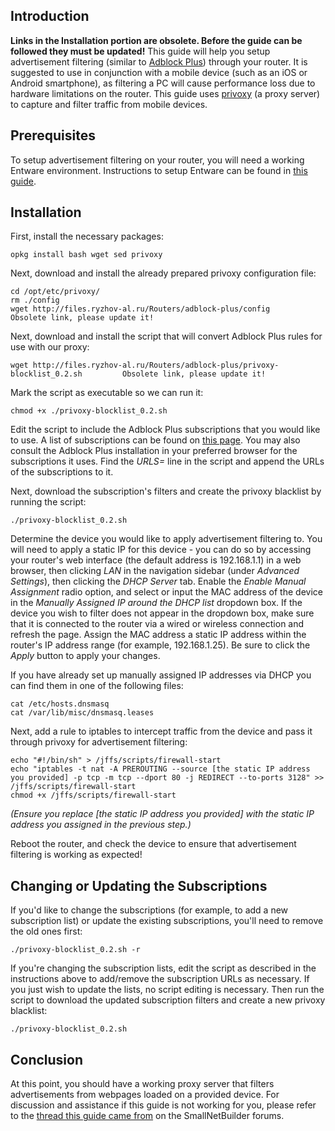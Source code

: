 ## Introduction ##
**Links in the Installation portion are obsolete. Before the guide can be followed they must be updated!**
This guide will help you setup advertisement filtering (similar to [Adblock Plus](http://adblockplus.org)) through your router. It is suggested to use in conjunction with a mobile device (such as an iOS or Android smartphone), as filtering a PC will cause performance loss due to hardware limitations on the router. This guide uses [privoxy](http://www.privoxy.org) (a proxy server) to capture and filter traffic from mobile devices.

## Prerequisites ##

To setup advertisement filtering on your router, you will need a working Entware environment. Instructions to setup Entware can be found in [this guide](https://github.com/RMerl/asuswrt-merlin.ng/wiki/Entware).

## Installation ##

First, install the necessary packages:

    opkg install bash wget sed privoxy

Next, download and install the already prepared privoxy configuration file:

    cd /opt/etc/privoxy/
    rm ./config
    wget http://files.ryzhov-al.ru/Routers/adblock-plus/config              Obsolete link, please update it!

Next, download and install the script that will convert Adblock Plus rules for use with our proxy:

    wget http://files.ryzhov-al.ru/Routers/adblock-plus/privoxy-blocklist_0.2.sh         Obsolete link, please update it!

Mark the script as executable so we can run it:

    chmod +x ./privoxy-blocklist_0.2.sh

Edit the script to include the Adblock Plus subscriptions that you would like to use. A list of subscriptions can be found on [this page](http://adblockplus.org/en/subscriptions). You may also consult the Adblock Plus installation in your preferred browser for the subscriptions it uses. Find the *URLS=* line in the script and append the URLs of the subscriptions to it.

Next, download the subscription's filters and create the privoxy blacklist by running the script:

    ./privoxy-blocklist_0.2.sh

Determine the device you would like to apply advertisement filtering to. You will need to apply a static IP for this device - you can do so by accessing your router's web interface (the default address is 192.168.1.1) in a web browser, then clicking *LAN* in the navigation sidebar (under *Advanced Settings*), then clicking the *DHCP Server* tab. Enable the *Enable Manual Assignment* radio option, and select or input the MAC address of the device in the *Manually Assigned IP around the DHCP list* dropdown box. If the device you wish to filter does not appear in the dropdown box, make sure that it is connected to the router via a wired or wireless connection and refresh the page. Assign the MAC address a static IP address within the router's IP address range (for example, 192.168.1.25). Be sure to click the *Apply* button to apply your changes.

If you have already set up manually assigned IP addresses via DHCP you can find them in one of the following files:

    cat /etc/hosts.dnsmasq
    cat /var/lib/misc/dnsmasq.leases

Next, add a rule to iptables to intercept traffic from the device and pass it through privoxy for advertisement filtering:

    echo "#!/bin/sh" > /jffs/scripts/firewall-start
    echo "iptables -t nat -A PREROUTING --source [the static IP address you provided] -p tcp -m tcp --dport 80 -j REDIRECT --to-ports 3128" >> /jffs/scripts/firewall-start
    chmod +x /jffs/scripts/firewall-start

*(Ensure you replace [the static IP address you provided] with the static IP address you assigned in the previous step.)*

Reboot the router, and check the device to ensure that advertisement filtering is working as expected!

## Changing or Updating the Subscriptions ##

If you'd like to change the subscriptions (for example, to add a new subscription list) or update the existing subscriptions, you'll need to remove the old ones first:

    ./privoxy-blocklist_0.2.sh -r

If you're changing the subscription lists, edit the script as described in the instructions above to add/remove the subscription URLs as necessary. If you just wish to update the lists, no script editing is necessary. Then run the script to download the updated subscription filters and create a new privoxy blacklist:

    ./privoxy-blocklist_0.2.sh

## Conclusion ##

At this point, you should have a working proxy server that filters advertisements from webpages loaded on a provided device. For discussion and assistance if this guide is not working for you, please refer to the [thread this guide came from](http://forums.smallnetbuilder.com/showthread.php?t=9449) on the SmallNetBuilder forums.